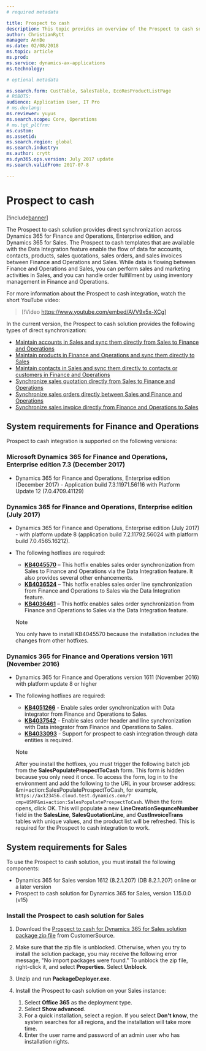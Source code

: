 ```yaml
---
# required metadata

title: Prospect to cash
description: This topic provides an overview of the Prospect to cash solution between Microsoft Dynamics 365 for Finance and Operations, Enterprise edition, and Microsoft Dynamics 365 for Sales. 
author: ChristianRytt 
manager: AnnBe
ms.date: 02/08/2018
ms.topic: article
ms.prod: 
ms.service: dynamics-ax-applications
ms.technology: 

# optional metadata

ms.search.form: CustTable, SalesTable, EcoResProductListPage
# ROBOTS: 
audience: Application User, IT Pro
# ms.devlang: 
ms.reviewer: yuyus
ms.search.scope: Core, Operations
# ms.tgt_pltfrm: 
ms.custom: 
ms.assetid: 
ms.search.region: global
ms.search.industry: 
ms.author: crytt
ms.dyn365.ops.version: July 2017 update 
ms.search.validFrom: 2017-07-8

---
```


# Prospect to cash

[!include[banner](../includes/banner.md)]

The Prospect to cash solution provides direct synchronization across Dynamics 365 for Finance and Operations, Enterprise edition, and Dynamics 365 for Sales. The Prospect to cash templates that are available with the Data Integration feature enable the flow of data for accounts, contacts, products, sales quotations, sales orders, and sales invoices between Finance and Operations and Sales. While data is flowing between Finance and Operations and Sales, you can perform sales and marketing activities in Sales, and you can handle order fulfillment by using inventory management in Finance and Operations. 

For more information about the Prospect to cash integration, watch the short YouTube video:

> [!Video https://www.youtube.com/embed/AVV9x5x-XCg]

In the current version, the Prospect to cash solution provides the following types of direct synchronization:

- [Maintain accounts in Sales and sync them directly from Sales to Finance and Operations](accounts-template-mapping-direct.md)
- [Maintain products in Finance and Operations and sync them directly to Sales](products-template-mapping-direct.md)
- [Maintain contacts in Sales and sync them directly to contacts or customers in Finance and Operations](contacts-template-mapping-direct.md)
- [Synchronize sales quotation directly from Sales to Finance and Operations](sales-quotation-template-mapping-sales-fin.md)
- [Synchronize sales orders directly between Sales and Finance and Operations](sales-order-template-mapping-direct-two-ways.md)
- [Synchronize sales invoice directly from Finance and Operations to Sales](sales-invoice-template-mapping-direct.md)

## System requirements for Finance and Operations

Prospect to cash integration is supported on the following versions:

### Microsoft Dynamics 365 for Finance and Operations, Enterprise edition 7.3 (December 2017)

- Dynamics 365 for Finance and Operations, Enterprise edition (December 2017) - Application build 7.3.11971.56116 with Platform Update 12 (7.0.4709.41129)

### Dynamics 365 for Finance and Operations, Enterprise edition (July 2017)

- Dynamics 365 for Finance and Operations, Enterprise edition (July 2017) - with platform update 8 (application build 7.2.11792.56024 with platform build 7.0.4565.16212).
- The following hotfixes are required:

    - **[KB4045570](https://fix.lcs.dynamics.com/Issue/Resolved?kb=4045570&bugId=3851320&qc=ac1145034fd04ab71ccc4d14aa012f245176712c9af7c36bb77a118726d46160)** – This hotfix enables sales order synchronization from Sales to Finance and Operations via the Data Integration feature. It also provides several other enhancements.
    - **[KB4036524](https://fix.lcs.dynamics.com/Issue/Resolved?kb=4036524&bugId=3847504&qc=e2fcfae08b1a5d5ce9f53f330e8c212b0636c375368ff7d8d9b5ec6701523ad2)** – This hotfix enables sales order line synchronization from Finance and Operations to Sales via the Data Integration feature.
    - **[KB4036461](https://fix.lcs.dynamics.com/Issue/Resolved?kb=4036461&bugId=3847029&qc=e2fcfae08b1a5d5ce9f53f330e8c212b0636c375368ff7d8d9b5ec6701523ad2)** – This hotfix enables sales order synchronization from Finance and Operations to Sales via the Data Integration feature.

    > [!NOTE]
    > You only have to install KB4045570 because the installation includes the changes from other hotfixes. 

### Dynamics 365 for Finance and Operations version 1611 (November 2016)

- Dynamics 365 for Finance and Operations version 1611 (November 2016)  with platform update 8 or higher

- The following hotfixes are required:

    - **[KB4051266](https://fix.lcs.dynamics.com/Issue/Resolved?kb=4051266&bugId=3863566&qc=ee80faaa7bc6c77b368d5eaf456c9c08e0b9fba5903a7b6fd8c13756c3a4b757)** - Enable sales order synchronization with Data integrator from Finance and Operations to Sales. 
    - **[KB4037542](https://fix.lcs.dynamics.com/Issue/Resolved?kb=4037542&bugId=3848253&qc=8323b93c15280172c5ab4159e0256e37104ced1729462c91ab2f7d00cb8d419c)** - Enable sales order header and line synchronization with Data integrator from Finance and Operations to Sales.
    - **[KB4033093](https://fix.lcs.dynamics.com/Issue/Resolved?kb=4033093&bugId=3824604&qc=bd7e15e1fb56066b3a82ce48b691cf1ffbc934a7473fa888545b2211a8d416c5)** - Support for prospect to cash integration through data entities is required.
    
    > [!NOTE]
    > After you install the hotfixes, you must trigger the following batch job from the **SalesPopulateProspectToCash** form. This form is hidden because you only need it once. To access the form, log in to the environment and add the following to the URL in your browser address: &mi=action:SalesPopulateProspectToCash, for example, `https://ax123456.cloud.test.dynamics.com/?cmp=USMF&mi=action:SalesPopulateProspectToCash`. When the form opens, click OK. This will populate a new **LineCreationSequnceNumber** field in the **SalesLine**, **SalesQuotationLine**, and **CustInvoiceTrans** tables with unique values, and the product list will be refreshed. This is required for the Prospect to cash integration to work.


## System requirements for Sales

To use the Prospect to cash solution, you must install the following components:

- Dynamics 365 for Sales version 1612 (8.2.1.207) (DB 8.2.1.207) online or a later version
- Prospect to cash solution for Dynamics 365 for Sales, version 1.15.0.0 (v15) 

### Install the Prospect to cash solution for Sales

1. Download the [Prospect to cash for Dynamics 365 for Sales solution package zip file](https://mbs.microsoft.com/customersource/Global/365Enterprise/downloads/product-releases/MD365FNOPENTProspectToCash) from CustomerSource.
2. Make sure that the zip file is unblocked. Otherwise, when you try to install the solution package, you may receive the following error message, "No import packages were found." To unblock the zip file, right-click it, and select **Properties**. Select **Unblock**.
3. Unzip and run **PackageDeployer.exe**.
4. Install the Prospect to cash solution on your Sales instance:

    1. Select **Office 365** as the deployment type.
    2. Select **Show advanced**.
    3. For a quick installation, select a region. If you select **Don't know**, the system searches for all regions, and the installation will take more time.
    4. Enter the user name and password of an admin user who has installation rights.


